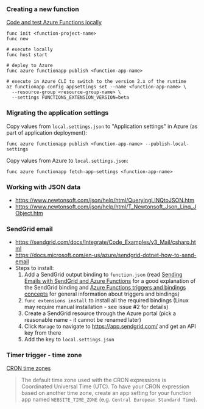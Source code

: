 ### Creating a new function

[Code and test Azure Functions locally](https://docs.microsoft.com/en-us/azure/azure-functions/functions-run-local)

    func init <function-project-name>
    func new

    # execute locally
    func host start

    # deploy to Azure
    func azure functionapp publish <function-app-name>

    # execute in Azure CLI to switch to the version 2.x of the runtime
    az functionapp config appsettings set --name <function-app-name> \
      --resource-group <resource-group-name> \
      --settings FUNCTIONS_EXTENSION_VERSION=beta

### Migrating the application settings

Copy values from `local.settings.json` to "Application settings" in Azure (as part of application deployment):

    func azure functionapp publish <function-app-name> --publish-local-settings

Copy values from Azure to `local.settings.json`:

    func azure functionapp fetch-app-settings <function-app-name>

### Working with JSON data

 - https://www.newtonsoft.com/json/help/html/QueryingLINQtoJSON.htm
 - https://www.newtonsoft.com/json/help/html/T_Newtonsoft_Json_Linq_JObject.htm

### SendGrid email

 - https://sendgrid.com/docs/Integrate/Code_Examples/v3_Mail/csharp.html
 - https://docs.microsoft.com/en-us/azure/sendgrid-dotnet-how-to-send-email
 - Steps to install:
   1. Add a SendGrid output binding to `function.json` (read
      [Sending Emails with SendGrid and Azure Functions](http://markheath.net/post/sending-emails-sendgrid-azure-functions)
      for a good explanation of the SendGrid binding and 
      [Azure Functions triggers and bindings concepts](https://docs.microsoft.com/en-us/azure/azure-functions/functions-triggers-bindings)
      for general information about triggers and bindings)
   2. `func extensions install` to install all the required bindings (Linux may require manual installation - see issue #2 for details)
   3. Create a SendGrid resource through the Azure portal (pick a reasonable 
      name - it cannot be renamed later)
   4. Click `Manage` to navigate to https://app.sendgrid.com/ and get an API key from there
   5. Add the key to `local.settings.json`

### Timer trigger - time zone

[CRON time zones](https://docs.microsoft.com/en-us/azure/azure-functions/functions-bindings-timer#cron-time-zones)

> The default time zone used with the CRON expressions is Coordinated Universal Time (UTC). 
> To have your CRON expression based on another time zone, create an app setting for your 
> function app named `WEBSITE_TIME_ZONE` (e.g. `Central European Standard Time`). 
